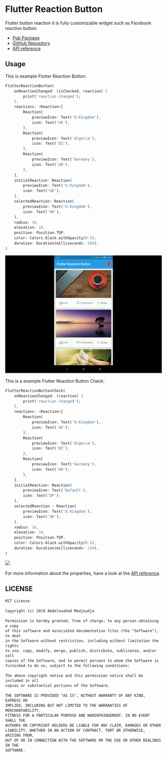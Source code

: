 # Flutter Reaction Button

Flutter button reaction it is fully customizable widget such as Facebook reaction button.

- [Pub Package](https://pub.dartlang.org/packages/flutter-reaction-button)
- [GitHub Repository](https://github.com/GeekAbdelouahed/flutter-reaction-button)
- [API reference](https://pub.dartlang.org/documentation/flutter-reaction-button/)

## Usage

This is example Flutter Reaction Button:

```dart
FlutterReactionButton(
    onReactionChanged: (isChecked, reaction) {
        print('reaction changed');
    },
    reactions: <Reaction>[
        Reaction(
            previewIcon: Text('U.Kingdom'),
            icon: Text('UK'),
        ),
        Reaction(
            previewIcon: Text('Algeria'),
            icon: Text('DZ'),
        ),
        Reaction(
            previewIcon: Text('Germany'),
            icon: Text('GR'),
        ),
    ],
    initialReaction: Reaction(
        previewIcon: Text('U.Kingdom'),
        icon: Text('UK'),
    ),
    selectedReaction: Reaction(
        previewIcon: Text('U.Kingdom'),
        icon: Text('UK'),
    ),
    radius: 10,
    elevation: 10,
    position: Position.TOP,
    color: Colors.black.withOpacity(0.5),
    duration: Duration(milliseconds: 500),
)
```
<img src="images/Flutter-Reaction-Button.gif"/>

This is a example Flutter Reaction Button Check:

```dart
FlutterReactionButtonCheck(
    onReactionChanged: (reaction) {
        print('reaction changed');
    },
    reactions: <Reaction>[
        Reaction(
            previewIcon: Text('U.Kingdom'),
            icon: Text('UK'),
        ),
        Reaction(
            previewIcon: Text('Algeria'),
            icon: Text('DZ'),
        ),
        Reaction(
            previewIcon: Text('Germany'),
            icon: Text('GR'),
        ),
    ],
    initialReaction: Reaction(
        previewIcon: Text('Default'),
        icon: Text('DF'),
    ),
    selectedReaction : Reaction(
        previewIcon: Text('U.Kingdom'),
        icon: Text('UK'),
    ),
    radius: 10,
    elevation: 10,
    position: Position.TOP,
    color: Colors.black.withOpacity(0.5),
    duration: Duration(milliseconds: 250),
)
```

<img src="images/Flutter-Reaction-Button-Check.gif"/>

For more information about the properties, have a look at the [API reference](https://pub.dartlang.org/documentation/flutter-reaction-button/).

## LICENSE

```legal
MIT License

Copyright (c) 2019 Abdelouahed Medjoudja

Permission is hereby granted, free of charge, to any person obtaining a copy
of this software and associated documentation files (the "Software"), to deal
in the Software without restriction, including without limitation the rights
to use, copy, modify, merge, publish, distribute, sublicense, and/or sell
copies of the Software, and to permit persons to whom the Software is
furnished to do so, subject to the following conditions:

The above copyright notice and this permission notice shall be included in all
copies or substantial portions of the Software.

THE SOFTWARE IS PROVIDED "AS IS", WITHOUT WARRANTY OF ANY KIND, EXPRESS OR
IMPLIED, INCLUDING BUT NOT LIMITED TO THE WARRANTIES OF MERCHANTABILITY,
FITNESS FOR A PARTICULAR PURPOSE AND NONINFRINGEMENT. IN NO EVENT SHALL THE
AUTHORS OR COPYRIGHT HOLDERS BE LIABLE FOR ANY CLAIM, DAMAGES OR OTHER
LIABILITY, WHETHER IN AN ACTION OF CONTRACT, TORT OR OTHERWISE, ARISING FROM,
OUT OF OR IN CONNECTION WITH THE SOFTWARE OR THE USE OR OTHER DEALINGS IN THE
SOFTWARE.
```
